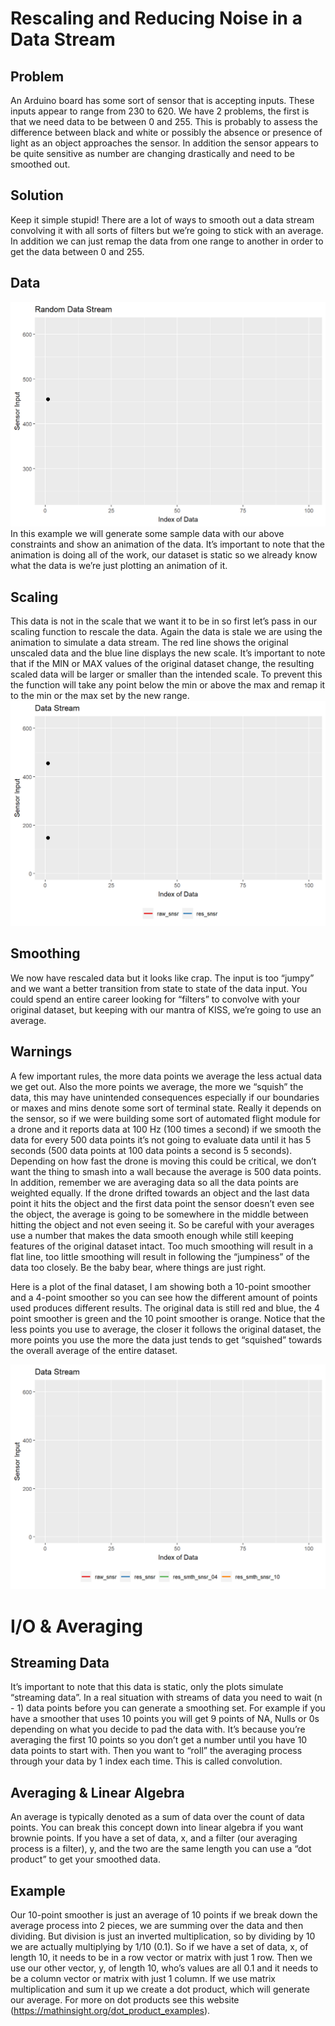 # Rescaling and Reducing Noise in a Data Stream 

## Problem

An Arduino board has some sort of sensor that is accepting inputs. These inputs appear to range from 230 to 620. We have 2 problems, the first is that we need data to be between 0 and 255. This is probably to assess the difference between black and white or possibly the absence or presence of light as an object approaches the sensor. In addition the sensor appears to be quite sensitive as number are changing drastically and need to be smoothed out.
## Solution

Keep it simple stupid! There are a lot of ways to smooth out a data stream convolving it with all sorts of filters but we’re going to stick with an average. In addition we can just remap the data from one range to another in order to get the data between 0 and 255.
## Data

![til](https://github.com/henryngann/Rescaling-and-Reducing-Noise-in-a-Data-Stream/blob/main/download.gif)
In this example we will generate some sample data with our above constraints and show an animation of the data. It’s important to note that the animation is doing all of the work, our dataset is static so we already know what the data is we’re just plotting an animation of it.

## Scaling
This data is not in the scale that we want it to be in so first let’s pass in our scaling function to rescale the data. Again the data is stale we are using the animation to simulate a data stream. The red line shows the original unscaled data and the blue line displays the new scale. It’s important to note that if the MIN or MAX values of the original dataset change, the resulting scaled data will be larger or smaller than the intended scale. To prevent this the function will take any point below the min or above the max and remap it to the min or the max set by the new range.
![til](https://github.com/henryngann/Rescaling-and-Reducing-Noise-in-a-Data-Stream/blob/main/download%20(1).gif)
## Smoothing
We now have rescaled data but it looks like crap. The input is too “jumpy” and we want a better transition from state to state of the data input. You could spend an entire career looking for “filters” to convolve with your original dataset, but keeping with our mantra of KISS, we’re going to use an average.

## Warnings
A few important rules, the more data points we average the less actual data we get out. Also the more points we average, the more we “squish” the data, this may have unintended consequences especially if our boundaries or maxes and mins denote some sort of terminal state. Really it depends on the sensor, so if we were building some sort of automated flight module for a drone and it reports data at 100 Hz (100 times a second) if we smooth the data for every 500 data points it’s not going to evaluate data until it has 5 seconds (500 data points at 100 data points a second is 5 seconds). Depending on how fast the drone is moving this could be critical, we don’t want the thing to smash into a wall because the average is 500 data points. In addition, remember we are averaging data so all the data points are weighted equally. If the drone drifted towards an object and the last data point it hits the object and the first data point the sensor doesn’t even see the object, the average is going to be somewhere in the middle between hitting the object and not even seeing it. So be careful with your averages use a number that makes the data smooth enough while still keeping features of the original dataset intact. Too much smoothing will result in a flat line, too little smoothing will result in following the “jumpiness” of the data too closely. Be the baby bear, where things are just right.

Here is a plot of the final dataset, I am showing both a 10-point smoother and a 4-point smoother so you can see how the different amount of points used produces different results. The original data is still red and blue, the 4 point smoother is green and the 10 point smoother is orange. Notice that the less points you use to average, the closer it follows the original dataset, the more points you use the more the data just tends to get “squished” towards the overall average of the entire dataset.

![til](https://github.com/henryngann/Rescaling-and-Reducing-Noise-in-a-Data-Stream/blob/main/download%20(2).gif)

# I/O & Averaging
## Streaming Data
It’s important to note that this data is static, only the plots simulate “streaming data”. In a real situation with streams of data you need to wait (n - 1) data points before you can generate a smoothing set. For example if you have a smoother that uses 10 points you will get 9 points of NA, Nulls or 0s depending on what you decide to pad the data with. It’s because you’re averaging the first 10 points so you don’t get a number until you have 10 data points to start with. Then you want to “roll” the averaging process through your data by 1 index each time. This is called convolution.

## Averaging & Linear Algebra
An average is typically denoted as a sum of data over the count of data points. You can break this concept down into linear algebra if you want brownie points. If you have a set of data, x, and a filter (our averaging process is a filter), y, and the two are the same length you can use a “dot product” to get your smoothed data.

## Example
Our 10-point smoother is just an average of 10 points if we break down the average process into 2 pieces, we are summing over the data and then dividing. But division is just an inverted multiplication, so by dividing by 10 we are actually multiplying by 1/10 (0.1). So if we have a set of data, x, of length 10, it needs to be in a row vector or matrix with just 1 row. Then we use our other vector, y, of length 10, who’s values are all 0.1 and it needs to be a column vector or matrix with just 1 column. If we use matrix multiplication and sum it up we create a dot product, which will generate our average. For more on dot products see this website (https://mathinsight.org/dot_product_examples).
